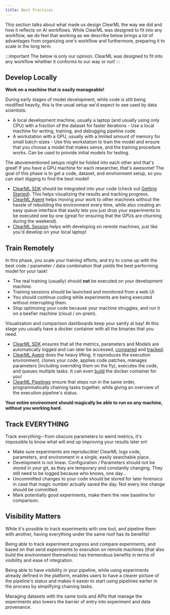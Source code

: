 ```yaml
---
title: Best Practices
---
```


This section talks about what made us design ClearML the way we did and how it reflects on AI workflows.
While ClearML was designed to fit into any workflow, we do feel that working as we describe below brings a lot of advantages from organizing one's workflow
and furthermore, preparing it to scale in the long term.

:::important
The below is only our opinion. ClearML was designed to fit into any workflow whether it conforms to our way or not!
:::

## Develop Locally

**Work on a machine that is easily manageable!** 

During early stages of model development, while code is still being modified heavily, this is the usual setup we'd expect to see used by data scientists:

  - A local development machine, usually a laptop (and usually using only CPU) with a fraction of the dataset for faster 
    iterations - Use a local machine for writing, training, and debugging pipeline code. 
  - A workstation with a GPU, usually with a limited amount of memory for small batch-sizes - Use this workstation to train 
    the model and ensure that you choose a model that makes sense, and the training procedure works. Can be used to provide initial models for testing. 

The abovementioned setups might be folded into each other and that's great! If you have a GPU machine for each researcher, that's awesome! 
The goal of this phase is to get a code, dataset, and environment setup, so you can start digging to find the best model!

- [ClearML SDK](../../clearml_sdk/clearml_sdk.md) should be integrated into your code (check out [Getting Started](ds_first_steps.md)). 
  This helps visualizing the results and tracking progress.
- [ClearML Agent](../../clearml_agent.md) helps moving your work to other machines without the hassle of rebuilding the environment every time, 
  while also creating an easy queue interface that easily lets you just drop your experiments to be executed one by one
  (great for ensuring that the GPUs are churning during the weekend).
- [ClearML Session](../../apps/clearml_session.md) helps with developing on remote machines, just like you'd develop on your local laptop!

## Train Remotely

In this phase, you scale your training efforts, and try to come up with the best code / parameter / data combination that 
yields the best performing model for your task!

  - The real training (usually) should **not** be executed on your development machine.
  - Training sessions should be launched and monitored from a web UI.
  - You should continue coding while experiments are being executed without interrupting them.
  - Stop optimizing your code because your machine struggles, and run it on a beefier machine (cloud / on-prem).

Visualization and comparison dashboards keep your sanity at bay! At this stage you usually have a docker container with all the binaries 
that you need. 
- [ClearML SDK](../../clearml_sdk/clearml_sdk.md) ensures that all the metrics, parameters and Models are automatically logged and can later be 
  accessed, [compared](../../webapp/webapp_exp_comparing.md) and [tracked](../../webapp/webapp_exp_track_visual.md).
- [ClearML Agent](../../clearml_agent.md) does the heavy lifting. It reproduces the execution environment, clones your code, 
  applies code patches, manages parameters (including overriding them on the fly), executes the code, and queues multiple tasks.
  It can even [build](../../clearml_agent.md#exporting-a-task-into-a-standalone-docker-container) the docker container for you!  
- [ClearML Pipelines](../../pipelines/pipelines.md) ensure that steps run in the same order, 
  programmatically chaining tasks together, while giving an overview of the execution pipeline's status.

**Your entire environment should magically be able to run on any machine, without you working hard.** 

## Track EVERYTHING

Track everything--from obscure parameters to weird metrics, it's impossible to know what will end up
improving your results later on!

- Make sure experiments are reproducible! ClearML logs code, parameters, and environment in a single, easily searchable place. 
- Development is not linear. Configuration / Parameters should not be stored in your git, as
  they are temporary and constantly changing. They still need to be logged because who knows, one day...
- Uncommitted changes to your code should be stored for later forensics in case that magic number actually saved the day. Not every line change should be committed.
- Mark potentially good experiments, make them the new baseline for comparison.

## Visibility Matters

While it's possible to track experiments with one tool, and pipeline them with another, having 
everything under the same roof has its benefits! 

Being able to track experiment progress and compare experiments, and based on that send experiments to execution on remote
machines (that also build the environment themselves) has tremendous benefits in terms of visibility and ease of integration.

Being able to have visibility in your pipeline, while using experiments already defined in the platform, 
enables users to have a clearer picture of the pipeline's status 
and makes it easier to start using pipelines earlier in the process by simplifying chaining tasks.

Managing datasets with the same tools and APIs that manage the experiments also lowers the barrier of entry into 
experiment and data provenance.
